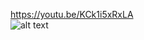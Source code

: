 https://youtu.be/KCk1i5xRxLA
</br>
![alt text](https://github.com/antecessor/Wavenet/blob/master/images/BlockDiagram.JPG)

